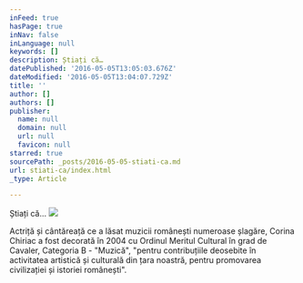 ```yaml
---
inFeed: true
hasPage: true
inNav: false
inLanguage: null
keywords: []
description: Știați că…
datePublished: '2016-05-05T13:05:03.676Z'
dateModified: '2016-05-05T13:04:07.729Z'
title: ''
author: []
authors: []
publisher:
  name: null
  domain: null
  url: null
  favicon: null
starred: true
sourcePath: _posts/2016-05-05-stiati-ca.md
url: stiati-ca/index.html
_type: Article

---
```

Știați că...
![](https://the-grid-user-content.s3-us-west-2.amazonaws.com/fe217491-4949-4d8a-874c-83a9d027bbb0.jpg)

Actriță și cântăreață ce a lăsat muzicii românești numeroase șlagăre, Corina Chiriac a fost decorată în 2004 cu Ordinul Meritul Cultural în grad de Cavaler, Categoria B - "Muzică", "pentru contribuțiile deosebite în activitatea artistică și culturală din țara noastră, pentru promovarea civilizației și istoriei românești".